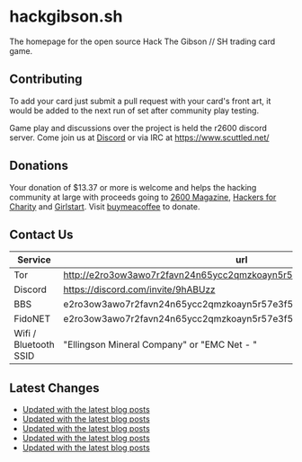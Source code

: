 # hackgibson.sh
The homepage for the open source Hack The Gibson // SH trading card game.


## Contributing

To add your card just submit a pull request with your card's front art, it would be added to the next run of set after community play testing.

Game play and discussions over the project is held the r2600 discord server. Come join us at [Discord](https://discord.com/invite/9hABUzz) or via IRC at https://www.scuttled.net/


## Donations

Your donation of $13.37 or more is welcome and helps the hacking community at large with proceeds going to [2600 Magazine](https://2600.com/), [Hackers for Charity](https://hackersforcharity.org) and [Girlstart](https://girlstart.org).  Visit [buymeacoffee](https://www.buymeacoffee.com/hackgibson.sh) to donate.


## Contact Us

Service | url
-|-
Tor | http://e2ro3ow3awo7r2favn24n65ycc2qmzkoayn5r57e3f56nvjwdcgg32ad.onion
Discord | https://discord.com/invite/9hABUzz
BBS | e2ro3ow3awo7r2favn24n65ycc2qmzkoayn5r57e3f56nvjwdcgg32ad.onion:23
FidoNET | e2ro3ow3awo7r2favn24n65ycc2qmzkoayn5r57e3f56nvjwdcgg32ad.onion:24554
Wifi / Bluetooth SSID | "Ellingson Mineral Company" or "EMC Net - <fidonet address>"

## Latest Changes
<!-- BLOG-POST-LIST:START -->
- [Updated with the latest blog posts](https://github.com/DFW2600/hackgibson.sh/commit/18ffbf67d06b49b8735d75bd4f946659abb86e34)
- [Updated with the latest blog posts](https://github.com/DFW2600/hackgibson.sh/commit/1b87f095f477b3c003fb08ffb6c313db51d2b40c)
- [Updated with the latest blog posts](https://github.com/DFW2600/hackgibson.sh/commit/6fbdd5ed1ffdc5546235d738bbed69e0d78230a1)
- [Updated with the latest blog posts](https://github.com/DFW2600/hackgibson.sh/commit/5294b31bf9c06c7cf75a605c9ddadfa7e346c974)
- [Updated with the latest blog posts](https://github.com/DFW2600/hackgibson.sh/commit/50b1d5595848c964438fc60e011f1bc3c0771474)
<!-- BLOG-POST-LIST:END -->
